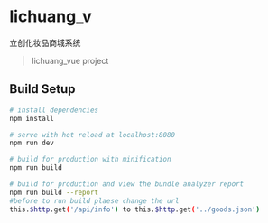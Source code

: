 # lichuang_v
立创化妆品商城系统

> lichuang_vue project

## Build Setup

``` bash
# install dependencies
npm install

# serve with hot reload at localhost:8080
npm run dev

# build for production with minification
npm run build

# build for production and view the bundle analyzer report
npm run build --report
#before to run build plaese change the url
this.$http.get('/api/info') to this.$http.get('../goods.json')

